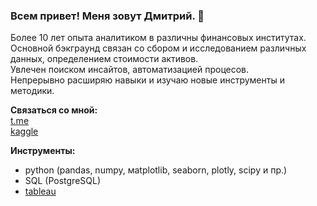### Всем привет! Меня зовут Дмитрий. 👋

Более 10 лет опыта аналитиком в различны финансовых институтах. <br>
Основной бэкграунд связан со сбором и исследованием различных данных, определением стоимости активов.<br>
Увлечен поиском инсайтов, автоматизацией процесов.<br>
Непрерывно расширяю навыки и изучаю новые инструменты и методики. 

**Связаться со мной:** <br>
[t.me](https://t.me/DmBum) <br>
[kaggle](https://www.kaggle.com/burakovdmitrii)

**Инструменты:** <br>

- python (pandas, numpy, мatplotlib, seaborn, plotly, scipy и пр.)
- SQL (PostgreSQL)
- [tableau](https://public.tableau.com/app/profile/dmitrii.burakov/vizzes)



<!--
**BurakovvDM/BurakovvDM** is a ✨ _special_ ✨ repository because its `README.md` (this file) appears on your GitHub profile.

Here are some ideas to get you started:

- 🔭 I’m currently working on ...
- 🌱 I’m currently learning ...
- 👯 I’m looking to collaborate on ...
- 🤔 I’m looking for help with ...
- 💬 Ask me about ...
- 📫 How to reach me: ...
- 😄 Pronouns: ...
- ⚡ Fun fact: ...
-->
